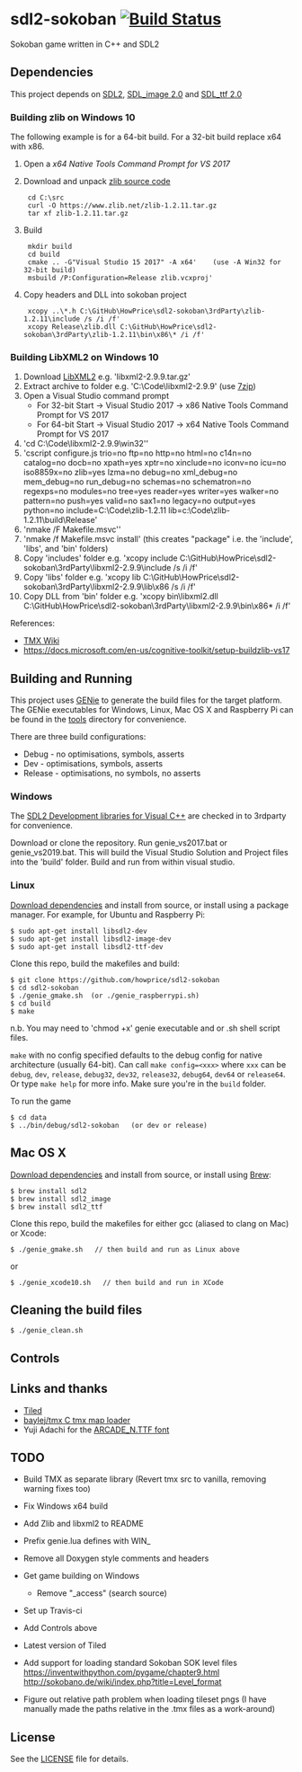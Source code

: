 # sdl2-sokoban [![Build Status](https://travis-ci.org/howprice/sdl2-sokoban.svg?branch=master)](https://travis-ci.org/howprice/sdl2-sokoban)

Sokoban game written in C++ and SDL2

## Dependencies

This project depends on [SDL2](https://www.libsdl.org), [SDL_image 2.0](https://www.libsdl.org/projects/SDL_image/) and [SDL_ttf 2.0](https://www.libsdl.org/projects/SDL_ttf/)

### Building zlib on Windows 10

The following example is for a 64-bit build. For a 32-bit build replace x64 with x86.

1. Open a *x64 Native Tools Command Prompt for VS 2017*
2. Download and unpack [zlib source code](https://www.zlib.net/)

        cd C:\src
        curl -O https://www.zlib.net/zlib-1.2.11.tar.gz
        tar xf zlib-1.2.11.tar.gz
4. Build

        mkdir build
        cd build
        cmake .. -G"Visual Studio 15 2017" -A x64'    (use -A Win32 for 32-bit build)
        msbuild /P:Configuration=Release zlib.vcxproj'
5. Copy headers and DLL into sokoban project

        xcopy ..\*.h C:\GitHub\HowPrice\sdl2-sokoban\3rdParty\zlib-1.2.11\include /s /i /f'
        xcopy Release\zlib.dll C:\GitHub\HowPrice\sdl2-sokoban\3rdParty\zlib-1.2.11\bin\x86\* /i /f'

### Building LibXML2 on Windows 10

 1. Download [LibXML2](ftp://xmlsoft.org/libxml2/) e.g. 'libxml2-2.9.9.tar.gz'
 2. Extract archive to folder e.g. 'C:\Code\libxml2-2.9.9' (use [7zip](http://7-zip.org/))
 3. Open a Visual Studio command prompt
    - For 32-bit Start -> Visual Studio 2017 -> x86 Native Tools Command Prompt for VS 2017
	- For 64-bit Start -> Visual Studio 2017 -> x64 Native Tools Command Prompt for VS 2017
 4. 'cd C:\Code\libxml2-2.9.9\win32''
 5. 'cscript configure.js trio=no ftp=no http=no html=no c14n=no catalog=no docb=no xpath=yes xptr=no xinclude=no iconv=no icu=no iso8859x=no zlib=yes lzma=no debug=no xml_debug=no mem_debug=no run_debug=no schemas=no schematron=no regexps=no modules=no tree=yes reader=yes writer=yes walker=no pattern=no push=yes valid=no sax1=no legacy=no output=yes python=no include=C:\Code\zlib-1.2.11 lib=c:\Code\zlib-1.2.11\build\Release'
 6. 'nmake /F Makefile.msvc''
 7. 'nmake /f Makefile.msvc install'   (this creates "package" i.e. the 'include', 'libs', and 'bin' folders)
 8. Copy 'includes' folder e.g. 'xcopy include C:\GitHub\HowPrice\sdl2-sokoban\3rdParty\libxml2-2.9.9\include /s /i /f'
 9. Copy 'libs' folder e.g. 'xcopy lib C:\GitHub\HowPrice\sdl2-sokoban\3rdParty\libxml2-2.9.9\lib\x86 /s /i /f'
 10. Copy DLL from 'bin' folder e.g. 'xcopy bin\libxml2.dll C:\GitHub\HowPrice\sdl2-sokoban\3rdParty\libxml2-2.9.9\bin\x86\* /i /f'

References:
- [TMX Wiki](https://github.com/baylej/tmx/wiki/Build-dependencies-on-Windows)
- https://docs.microsoft.com/en-us/cognitive-toolkit/setup-buildzlib-vs17

## Building and Running

This project uses [GENie](https://github.com/bkaradzic/genie) to generate the build files for the target platform. The GENie executables for Windows, Linux, Mac OS X and Raspberry Pi can be found in the [tools](tools) directory for convenience.

There are three build configurations:
- Debug - no optimisations, symbols, asserts
- Dev - optimisations, symbols, asserts
- Release - optimisations, no symbols, no asserts

### Windows

The [SDL2 Development libraries for Visual C++](https://www.libsdl.org/download-2.0.php) are checked in to 3rdparty for convenience. 

Download or clone the repository. Run genie_vs2017.bat or genie_vs2019.bat. This will build the Visual Studio Solution and Project files into the 'build' folder. Build and run from within visual studio.

### Linux

[Download dependencies](https://www.libsdl.org/download-2.0.php) and install from source, or install using a package manager. For example, for Ubuntu and Raspberry Pi:

	$ sudo apt-get install libsdl2-dev
	$ sudo apt-get install libsdl2-image-dev
	$ sudo apt-get install libsdl2-ttf-dev

Clone this repo, build the makefiles and build:

	$ git clone https://github.com/howprice/sdl2-sokoban
	$ cd sdl2-sokoban
	$ ./genie_gmake.sh  (or ./genie_raspberrypi.sh)
	$ cd build
	$ make

n.b. You may need to 'chmod +x' genie executable and or .sh shell script files.

`make` with no config specified defaults to the debug config for native architecture (usually 64-bit). Can call `make config=<xxx>` where `xxx` can be `debug`, `dev`, `release`, `debug32`, `dev32`, `release32`, `debug64`, `dev64` or `release64`. Or type `make help` for more info. Make sure you're in the `build` folder.

To run the game

	$ cd data
	$ ../bin/debug/sdl2-sokoban   (or dev or release)

## Mac OS X

[Download dependencies](https://www.libsdl.org/download-2.0.php) and install from source, or install using [Brew](http://brew.sh):

	$ brew install sdl2
	$ brew install sdl2_image
	$ brew install sdl2_ttf
	
Clone this repo, build the makefiles for either gcc (aliased to clang on Mac) or Xcode:

	$ ./genie_gmake.sh   // then build and run as Linux above
	
or

	$ ./genie_xcode10.sh   // then build and run in XCode

## Cleaning the build files

	$ ./genie_clean.sh

## Controls

## Links and thanks

- [Tiled](https://www.mapeditor.org/)
- [baylej/tmx C tmx map loader](https://github.com/baylej/tmx)
- Yuji Adachi for the [ARCADE_N.TTF font](https://www.dafont.com/arcade-ya.font)

## TODO

- Build TMX as separate library (Revert tmx src to vanilla, removing warning fixes too)
- Fix Windows x64 build
- Add Zlib and libxml2 to README
- Prefix genie.lua defines with WIN_
- Remove all Doxygen style comments and headers
- Get game building on Windows
  - Remove "_access" (search source)

- Set up Travis-ci
- Add Controls above
- Latest version of Tiled
- Add support for loading standard Sokoban SOK level files https://inventwithpython.com/pygame/chapter9.html http://sokobano.de/wiki/index.php?title=Level_format 
- Figure out relative path problem when loading tileset pngs (I have manually made the paths relative in the .tmx files as a work-around)

## License

See the [LICENSE](LICENSE) file for details.
